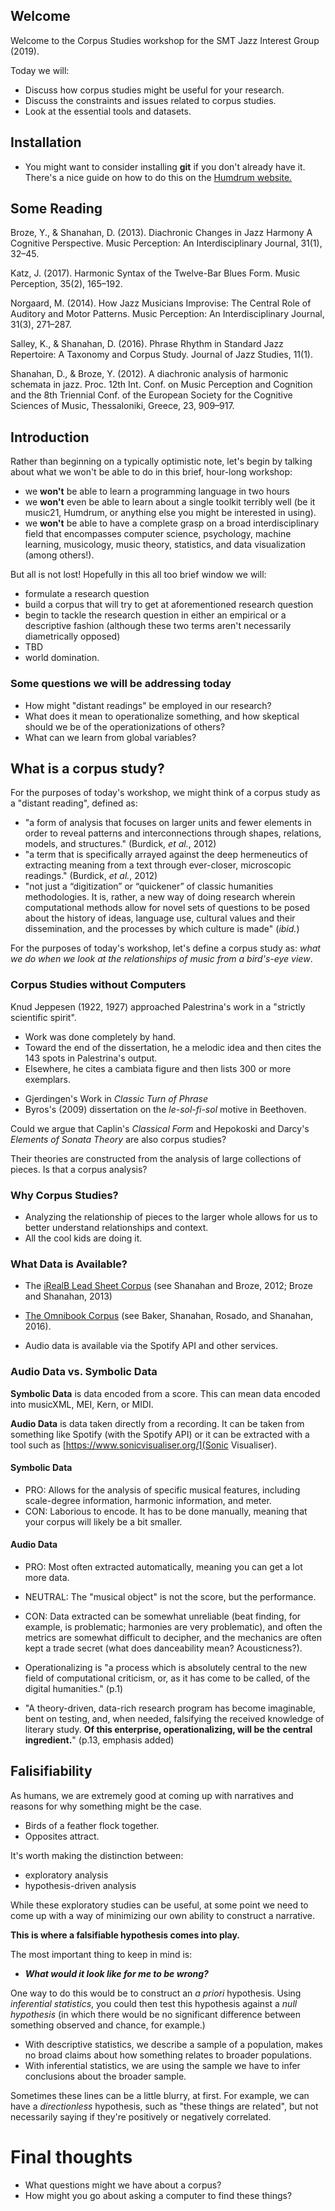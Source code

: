 ## Welcome 

Welcome to the Corpus Studies workshop for the SMT Jazz Interest Group (2019).

Today we will:

- Discuss how corpus studies might be useful for your research. 
- Discuss the constraints and issues related to corpus studies.
- Look at the essential tools and datasets.

## Installation

- You might want to consider installing **git** if you don't already have it.
  There's a nice guide on how to do this on the [Humdrum
website.](http://www.humdrum.org/install/github/#installing-git)

## Some Reading

Broze, Y., & Shanahan, D. (2013). Diachronic Changes in Jazz Harmony A
Cognitive Perspective. Music Perception: An Interdisciplinary Journal, 31(1),
32–45.

Katz, J. (2017). Harmonic Syntax of the Twelve-Bar Blues Form. Music
Perception, 35(2), 165–192.

Norgaard, M. (2014). How Jazz Musicians Improvise: The Central Role of Auditory
and Motor Patterns. Music Perception: An Interdisciplinary Journal, 31(3),
271–287.

Salley, K., & Shanahan, D. (2016). Phrase Rhythm in Standard Jazz Repertoire: A
Taxonomy and Corpus Study. Journal of Jazz Studies, 11(1).

Shanahan, D., & Broze, Y. (2012). A diachronic analysis of harmonic schemata in
jazz. Proc. 12th Int. Conf. on Music Perception and Cognition and the 8th
Triennial Conf. of the European Society for the Cognitive Sciences of Music,
Thessaloniki, Greece, 23, 909–917.

## Introduction

Rather than beginning on a typically optimistic note, let's begin by talking
about what we won't be able to do in this brief, hour-long workshop:

- we **won't** be able to learn a programming language in two hours
- we **won't** even be able to learn about a single toolkit terribly well (be
  it music21, Humdrum, or anything else you might be interested in using).
- we **won't** be able to have a complete grasp on a broad interdisciplinary
  field that encompasses computer science, psychology, machine learning,
musicology, music theory, statistics, and data visualization (among others!).

But all is not lost! Hopefully in this all too brief window we will:

- formulate a research question
- build a corpus that will try to get at aforementioned research question
- begin to tackle the research question in either an empirical or a descriptive
  fashion (although these two terms aren't necessarily diametrically opposed)
- TBD
- world domination.


### Some questions we will be addressing today

- How might "distant readings" be employed in our research?
- What does it mean to operationalize something, and how skeptical should we be
  of the operationizations of others?
- What can we learn from global variables?

## What is a corpus study?

For the purposes of today's workshop, we might think of a corpus study as a
"distant reading", defined as:

- "a form of analysis that focuses on larger units and fewer elements in order
  to reveal patterns and interconnections through shapes, relations, models,
and structures." (Burdick, *et al.*, 2012)
- "a term that is specifically arrayed against the deep hermeneutics of
  extracting meaning from a text through ever-closer, microscopic readings."
(Burdick, *et al.*, 2012)
- "not just a “digitization” or “quickener” of classic humanities
  methodologies. It is, rather, a new way of doing research wherein
computational methods allow for novel sets of questions to be posed about the
history of ideas, language use, cultural values and their dissemination, and
the processes by which culture is made" (_ibid._)

For the purposes of today's workshop, let's define a corpus study as: _what we
do when we look at the relationships of music from a bird's-eye view_.


### Corpus Studies without Computers

Knud Jeppesen (1922, 1927) approached Palestrina's work in a "strictly
scientific spirit". 
- Work was done completely by hand.
- Toward the end of the dissertation, he a melodic idea and then cites the 143
  spots in Palestrina's output. 
- Elsewhere, he cites a cambiata figure and then lists 300 or more exemplars.

* Gjerdingen's Work in _Classic Turn of Phrase_
* Byros's (2009) dissertation on the *le-sol-fi-sol* motive in Beethoven.

Could we argue that Caplin's *Classical Form* and Hepokoski and Darcy's
*Elements of Sonata Theory* are also corpus studies? 

Their theories are constructed from the analysis of large collections of
pieces. Is that a corpus analysis?

### Why Corpus Studies?

- Analyzing the relationship of pieces to the larger whole allows for us to
  better understand relationships and context.
- All the cool kids are doing it.

### What Data is Available?


- The [iRealB Lead Sheet Corpus](iRb_v1-0.zip) (see Shanahan and Broze, 2012;
  Broze and Shanahan, 2013)

- [The Omnibook Corpus](omnibook_kern.zip ) (see Baker, Shanahan, Rosado, and
  Shanahan, 2016).

- Audio data is available via the Spotify API and other services.

### Audio Data vs. Symbolic Data

**Symbolic Data** is data encoded from a score. This can mean data encoded into
musicXML, MEI, Kern, or MIDI.

**Audio Data** is data taken directly from a recording. It can be taken from
something like Spotify (with the Spotify API) or it can be extracted with a
tool such as [https://www.sonicvisualiser.org/](Sonic Visualiser).

#### Symbolic Data

- PRO: Allows for the analysis of specific musical features, including
  scale-degree information, harmonic information, and meter.
- CON: Laborious to encode. It has to be done manually, meaning that your
  corpus will likely be a bit smaller.


#### Audio Data

- PRO: Most often extracted automatically, meaning you can get a lot more data.
- NEUTRAL: The "musical object" is not the score, but the performance.
- CON: Data extracted can be somewhat unreliable (beat finding, for example, is
  problematic; harmonies are very problematic), and often the metrics are
somewhat difficult to decipher, and the mechanics are often kept a trade secret
(what does danceability mean? Acousticness?).

- Operationalizing is "a process which is absolutely central to the new field
  of computational criticism, or, as it has come to be called, of the digital
humanities." (p.1)
- "A theory-driven, data-rich research program has become imaginable, bent on
  testing, and, when needed, falsifying the received knowledge of literary
study. **Of this enterprise, operationalizing, will be the central
ingredient.**" (p.13, emphasis added)

## Falisifiability

As humans, we are extremely good at coming up with narratives and reasons for
why something might be the case.

- Birds of a feather flock together.
- Opposites attract. 

It's worth making the distinction between:

- exploratory analysis
- hypothesis-driven analysis

While these exploratory studies can be useful, at some point we need to come up
with a way of minimizing our own ability to construct a narrative.

**This is where a falsifiable hypothesis comes into play.**

The most important thing to keep in mind is:

- _**What would it look like for me to be wrong?**_ 

One way to do this would be to construct an _a priori_ hypothesis. Using
_inferential statistics_, you could then test this hypothesis against a _null
hypothesis_ (in which there would be no significant difference between
something observed and chance, for example.)

- With descriptive statistics, we describe a sample of a population, makes no
  broad claims about how something relates to broader populations.
- With inferential statistics, we are using the sample we have to infer
  conclusions about the broader sample. 


Sometimes these lines can be a little blurry, at first. For example, we can
have a _directionless_ hypothesis, such as "these things are related", but not
necessarily saying if they're positively or negatively correlated.

# Final thoughts

- What questions might we have about a corpus?
- How might you go about asking a computer to find these things?
